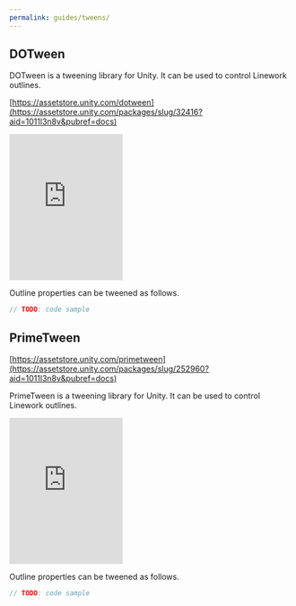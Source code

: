 ```yaml
---
permalink: guides/tweens/
---
```


## DOTween

DOTween is a tweening library for Unity. It can be used to control Linework outlines.

[https://assetstore.unity.com/dotween](https://assetstore.unity.com/packages/slug/32416?aid=1011l3n8v&pubref=docs)

<iframe src="https://assetstore.unity.com/linkmaker/embed/package/32416/widget?aid=1011l3n8v" style="width:202px; height:260px; border:0px;"></iframe>

Outline properties can be tweened as follows.

```csharp
// TODO: code sample
```

## PrimeTween

[https://assetstore.unity.com/primetween](https://assetstore.unity.com/packages/slug/252960?aid=1011l3n8v&pubref=docs)

PrimeTween is a tweening library for Unity. It can be used to control Linework outlines.

<iframe src="https://assetstore.unity.com/linkmaker/embed/package/252960/widget?aid=1011l3n8v" style="width:202px; height:260px; border:0px;"></iframe>

Outline properties can be tweened as follows.

```csharp
// TODO: code sample
```